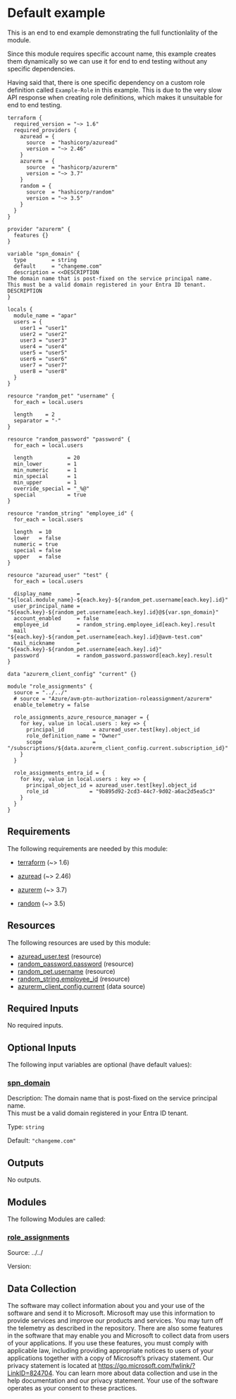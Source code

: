 <!-- BEGIN_TF_DOCS -->
# Default example

This is an end to end example demonstrating the full functionlality of the module.

Since this module requires specific account name, this example creates them dynamically so we can use it for end to end testing without any specific dependencies.

Having said that, there is one specific dependency on a custom role definition called `Example-Role` in this example. This is due to the very slow API response when creating role definitions, which makes it unsuitable for end to end testing.

```hcl
terraform {
  required_version = "~> 1.6"
  required_providers {
    azuread = {
      source  = "hashicorp/azuread"
      version = "~> 2.46"
    }
    azurerm = {
      source  = "hashicorp/azurerm"
      version = "~> 3.7"
    }
    random = {
      source  = "hashicorp/random"
      version = "~> 3.5"
    }
  }
}

provider "azurerm" {
  features {}
}

variable "spn_domain" {
  type        = string
  default     = "changeme.com"
  description = <<DESCRIPTION
The domain name that is post-fixed on the service principal name.
This must be a valid domain registered in your Entra ID tenant.
DESCRIPTION
}

locals {
  module_name = "apar"
  users = {
    user1 = "user1"
    user2 = "user2"
    user3 = "user3"
    user4 = "user4"
    user5 = "user5"
    user6 = "user6"
    user7 = "user7"
    user8 = "user8"
  }
}

resource "random_pet" "username" {
  for_each = local.users

  length    = 2
  separator = "-"
}

resource "random_password" "password" {
  for_each = local.users

  length           = 20
  min_lower        = 1
  min_numeric      = 1
  min_special      = 1
  min_upper        = 1
  override_special = "_%@"
  special          = true
}

resource "random_string" "employee_id" {
  for_each = local.users

  length  = 10
  lower   = false
  numeric = true
  special = false
  upper   = false
}

resource "azuread_user" "test" {
  for_each = local.users

  display_name        = "${local.module_name}-${each.key}-${random_pet.username[each.key].id}"
  user_principal_name = "${each.key}-${random_pet.username[each.key].id}@${var.spn_domain}"
  account_enabled     = false
  employee_id         = random_string.employee_id[each.key].result
  mail                = "${each.key}-${random_pet.username[each.key].id}@avm-test.com"
  mail_nickname       = "${each.key}-${random_pet.username[each.key].id}"
  password            = random_password.password[each.key].result
}

data "azurerm_client_config" "current" {}

module "role_assignments" {
  source = "../../"
  # source = "Azure/avm-ptn-authorization-roleassignment/azurerm"
  enable_telemetry = false

  role_assignments_azure_resource_manager = {
    for key, value in local.users : key => {
      principal_id         = azuread_user.test[key].object_id
      role_definition_name = "Owner"
      scope                = "/subscriptions/${data.azurerm_client_config.current.subscription_id}"
    }
  }

  role_assignments_entra_id = {
    for key, value in local.users : key => {
      principal_object_id = azuread_user.test[key].object_id
      role_id             = "9b895d92-2cd3-44c7-9d02-a6ac2d5ea5c3"
    }
  }
}
```

<!-- markdownlint-disable MD033 -->
## Requirements

The following requirements are needed by this module:

- <a name="requirement_terraform"></a> [terraform](#requirement\_terraform) (~> 1.6)

- <a name="requirement_azuread"></a> [azuread](#requirement\_azuread) (~> 2.46)

- <a name="requirement_azurerm"></a> [azurerm](#requirement\_azurerm) (~> 3.7)

- <a name="requirement_random"></a> [random](#requirement\_random) (~> 3.5)

## Resources

The following resources are used by this module:

- [azuread_user.test](https://registry.terraform.io/providers/hashicorp/azuread/latest/docs/resources/user) (resource)
- [random_password.password](https://registry.terraform.io/providers/hashicorp/random/latest/docs/resources/password) (resource)
- [random_pet.username](https://registry.terraform.io/providers/hashicorp/random/latest/docs/resources/pet) (resource)
- [random_string.employee_id](https://registry.terraform.io/providers/hashicorp/random/latest/docs/resources/string) (resource)
- [azurerm_client_config.current](https://registry.terraform.io/providers/hashicorp/azurerm/latest/docs/data-sources/client_config) (data source)

<!-- markdownlint-disable MD013 -->
## Required Inputs

No required inputs.

## Optional Inputs

The following input variables are optional (have default values):

### <a name="input_spn_domain"></a> [spn\_domain](#input\_spn\_domain)

Description: The domain name that is post-fixed on the service principal name.  
This must be a valid domain registered in your Entra ID tenant.

Type: `string`

Default: `"changeme.com"`

## Outputs

No outputs.

## Modules

The following Modules are called:

### <a name="module_role_assignments"></a> [role\_assignments](#module\_role\_assignments)

Source: ../../

Version:

<!-- markdownlint-disable-next-line MD041 -->
## Data Collection

The software may collect information about you and your use of the software and send it to Microsoft. Microsoft may use this information to provide services and improve our products and services. You may turn off the telemetry as described in the repository. There are also some features in the software that may enable you and Microsoft to collect data from users of your applications. If you use these features, you must comply with applicable law, including providing appropriate notices to users of your applications together with a copy of Microsoft’s privacy statement. Our privacy statement is located at <https://go.microsoft.com/fwlink/?LinkID=824704>. You can learn more about data collection and use in the help documentation and our privacy statement. Your use of the software operates as your consent to these practices.
<!-- END_TF_DOCS -->